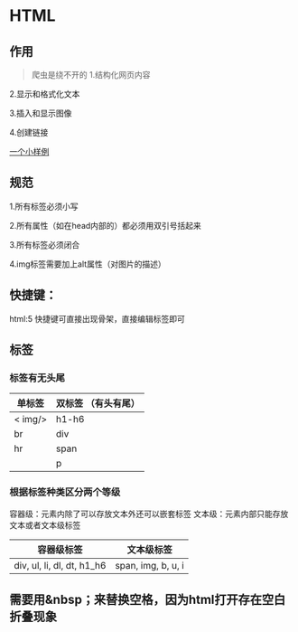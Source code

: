# HTML

## 作用
> 爬虫是绕不开的
1.结构化网页内容

2.显示和格式化文本

3.插入和显示图像

4.创建链接

[一个小样例](/source_code/test1.html)

## 规范
1.所有标签必须小写

2.所有属性（如在head内部的）都必须用双引号括起来

3.所有标签必须闭合

4.img标签需要加上alt属性（对图片的描述）
## 快捷键：
html:5 快捷键可直接出现骨架，直接编辑标签即可

## 标签
### 标签有无头尾
|单标签        |双标签 （有头有尾）                                          |
|-------------|-------------------------------------------------|
| < img/>       |h1-h6                                            |
|br   |div|
|hr   |span|
|    |p|


### 根据标签种类区分两个等级
容器级：元素内除了可以存放文本外还可以嵌套标签
文本级：元素内部只能存放文本或者文本级标签

|容器级标签|   文本级标签|
|--------------|-----------------|
|div, ul, li, dl, dt, h1_h6|span, img, b, u, i|

## 需要用&nbsp；来替换空格，因为html打开存在空白折叠现象

